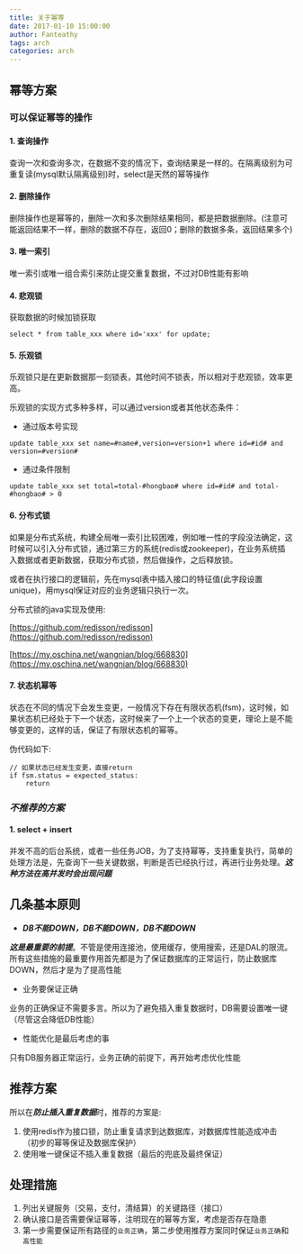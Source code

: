 ```yaml
---
title: 关于幂等
date: 2017-01-10 15:00:00
author: Fanteathy
tags: arch
categories: arch
---
```


## 幂等方案

### 可以保证幂等的操作

#### 1. 查询操作

查询一次和查询多次，在数据不变的情况下，查询结果是一样的。在隔离级别为可重复读(mysql默认隔离级别)时，select是天然的幂等操作

#### 2. 删除操作

删除操作也是幂等的，删除一次和多次删除结果相同，都是把数据删除。(注意可能返回结果不一样，删除的数据不存在，返回0；删除的数据多条，返回结果多个)

#### 3. 唯一索引

唯一索引或唯一组合索引来防止提交重复数据，不过对DB性能有影响

#### 4. 悲观锁

获取数据的时候加锁获取

```	
select * from table_xxx where id='xxx' for update;
```

#### 5. 乐观锁

乐观锁只是在更新数据那一刻锁表，其他时间不锁表，所以相对于悲观锁，效率更高。

乐观锁的实现方式多种多样，可以通过version或者其他状态条件：

- 通过版本号实现

```
update table_xxx set name=#name#,version=version+1 where id=#id# and version=#version# 
```

- 通过条件限制

```
update table_xxx set total=total-#hongbao# where id=#id# and total-#hongbao# > 0
```

#### 6. 分布式锁

如果是分布式系统，构建全局唯一索引比较困难，例如唯一性的字段没法确定，这时候可以引入分布式锁，通过第三方的系统(redis或zookeeper)，在业务系统插入数据或者更新数据，获取分布式锁，然后做操作，之后释放锁。

或者在执行接口的逻辑前，先在mysql表中插入接口的特征值(此字段设置unique)，用mysql保证对应的业务逻辑只执行一次。

分布式锁的java实现及使用: 

[https://github.com/redisson/redisson](https://github.com/redisson/redisson)

[https://my.oschina.net/wangnian/blog/668830](https://my.oschina.net/wangnian/blog/668830)

#### 7. 状态机幂等

状态在不同的情况下会发生变更，一般情况下存在有限状态机(fsm)，这时候，如果状态机已经处于下一个状态，这时候来了一个上一个状态的变更，理论上是不能够变更的，这样的话，保证了有限状态机的幂等。

伪代码如下:

```
// 如果状态已经发生变更，直接return
if fsm.status = expected_status:
	return
```

### ***不推荐的方案***

#### 1. select + insert

并发不高的后台系统，或者一些任务JOB，为了支持幂等，支持重复执行，简单的处理方法是，先查询下一些关键数据，判断是否已经执行过，再进行业务处理。***这种方法在高并发时会出现问题***

## 几条基本原则

- ***DB不能DOWN，DB不能DOWN，DB不能DOWN***

***这是最重要的前提***。不管是使用连接池，使用缓存，使用搜索，还是DAL的限流。所有这些措施的最重要作用首先都是为了保证数据库的正常运行，防止数据库DOWN，然后才是为了提高性能

- 业务要保证正确

业务的正确保证不需要多言。所以为了避免插入重复数据时，DB需要设置唯一键（尽管这会降低DB性能）

- 性能优化是最后考虑的事

只有DB服务器正常运行，业务正确的前提下，再开始考虑优化性能

## 推荐方案

所以在***防止插入重复数据***时，推荐的方案是:

1. 使用redis作为接口锁，防止重复请求到达数据库，对数据库性能造成冲击（初步的幂等保证及数据库保护）
2. 使用唯一键保证不插入重复数据（最后的兜底及最终保证）

## 处理措施

1. 列出关键服务（交易，支付，清结算）的关键路径（接口）
2. 确认接口是否需要保证幂等，注明现在的幂等方案，考虑是否存在隐患
3. 第一步需要保证所有路径的`业务正确`，第二步使用推荐方案同时保证`业务正确`和`高性能`